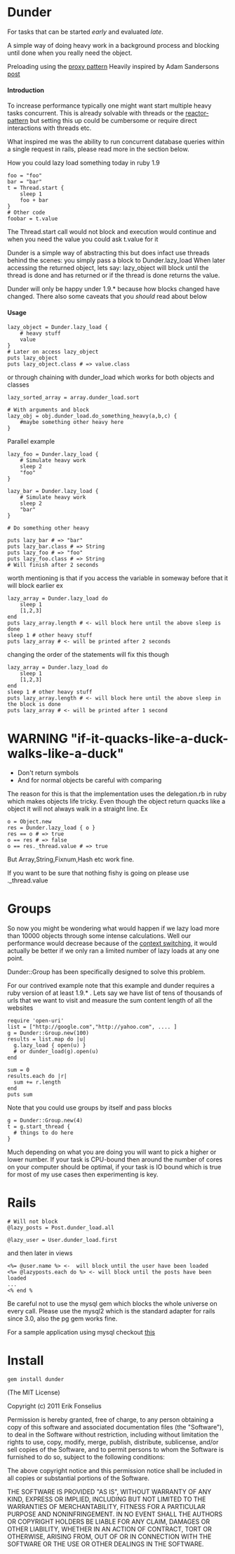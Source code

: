 Dunder
=========================
For tasks that can be started _early_ and evaluated _late_.

A simple way of doing heavy work in a background process and blocking until done when you really need the object.

Preloading using the [proxy pattern](http://sourcemaking.com/design_patterns/proxy)
Heavily inspired by Adam Sandersons [post](http://endofline.wordpress.com/2011/01/18/ruby-standard-library-delegator/)

#### Introduction
To increase performance typically one might want start multiple heavy tasks concurrent.
This is already solvable with threads or the [reactor-pattern](http://rubyeventmachine.com/) but setting this up could be cumbersome or require direct interactions with threads etc.

What inspired me was the ability to run concurrent database queries within a single request in rails, please read more in the section below. 

How you could lazy load something today in ruby 1.9

	foo = "foo"
	bar = "bar"
	t = Thread.start {
		sleep 1
		foo + bar
	}
	# Other code
	foobar = t.value
	
The Thread.start call would not block and execution would continue and when you need the value you could ask t.value for it

Dunder is a simple way of abstracting this but does infact use threads behind the scenes: you simply pass a block to Dunder.lazy_load 
When later accessing the returned object, 
lets say: lazy_object will block until the thread is done and has returned or if the thread is done returns the value. 

Dunder will only be happy under 1.9.* because how blocks changed have changed. There also some caveats that you _should_ read about below

#### Usage

	lazy_object = Dunder.lazy_load {
		# heavy stuff
		value
	}
	# Later on access lazy_object
	puts lazy_object
	puts lazy_object.class # => value.class
	
or through chaining with dunder_load which works for both objects and classes
	
	lazy_sorted_array = array.dunder_load.sort
	
	# With arguments and block
	lazy_obj = obj.dunder_load.do_something_heavy(a,b,c) {
		#maybe something other heavy here
	}
	
Parallel example
	
	lazy_foo = Dunder.lazy_load {
		# Simulate heavy work
		sleep 2
		"foo" 
	}
	
	lazy_bar = Dunder.lazy_load {
		# Simulate heavy work
		sleep 2
		"bar" 
	}
	
	# Do something other heavy

	puts lazy_bar # => "bar"
	puts lazy_bar.class # => String
	puts lazy_foo # => "foo"
	puts lazy_foo.class # => String
	# Will finish after 2 seconds

worth mentioning is that if you access the variable in someway before that it will block earlier
ex

	lazy_array = Dunder.lazy_load do
		sleep 1
		[1,2,3]
	end
	puts lazy_array.length # <- will block here until the above sleep is done
	sleep 1 # other heavy stuff
	puts lazy_array # <- will be printed after 2 seconds
	
changing the order of the statements will fix this though

	lazy_array = Dunder.lazy_load do
		sleep 1
		[1,2,3]
	end
	sleep 1 # other heavy stuff
	puts lazy_array.length # <- will block here until the above sleep in the block is done
	puts lazy_array # <- will be printed after 1 second
	
WARNING "if-it-quacks-like-a-duck-walks-like-a-duck"
====================
* Don't return symbols
* And for normal objects be careful with comparing

The reason for this is that the implementation uses the delegation.rb in ruby which makes objects life tricky. Even though the object return quacks like a object it will not always walk in a straight line.
Ex

	o = Object.new
	res = Dunder.lazy_load { o }
	res == o # => true
	o == res # => false 
	o == res._thread.value # => true

But Array,String,Fixnum,Hash etc work fine.

If you want to be sure that nothing fishy is going on please use ._thread.value

Groups
====================
So now you might be wondering what would happen if we lazy load more than 10000 objects through some intense calculations. Well our performance would decrease because of the [context switching](http://en.wikipedia.org/wiki/Context_switch), it would actually be better if we only ran a limited number of lazy loads at any one point. 

Dunder::Group has been specifically designed to solve this problem.

For our contrived example note that this example and dunder requires a ruby version of at least 1.9.* . Lets say we have list of tens of thousands of urls that we want to visit and measure the sum content length of all the websites

	require 'open-uri'
	list = ["http://google.com","http://yahoo.com", .... ]
	g = Dunder::Group.new(100)
	results = list.map do |u|
	  g.lazy_load { open(u) } 
	  # or dunder_load(g).open(u)
	end
	
	sum = 0
	results.each do |r|
	  sum += r.length
	end
	puts sum

Note that you could use groups by itself and pass blocks 

	g = Dunder::Group.new(4)
	t = g.start_thread {
	  # things to do here
	}

Much depending on what you are doing you will want to pick a higher or lower number. If your task is CPU-bound then around the number of cores on your computer should be optimal, if your task is IO bound which is true for most of my use cases then experimenting is key.

Rails
====================

	# Will not block
	@lazy_posts = Post.dunder_load.all
	
	@lazy_user = User.dunder_load.first
	
and then later in views

	<%= @user.name %> <-  will block until the user have been loaded
	<%= @lazyposts.each do %> <- will block until the posts have been loaded
	...
	<% end %
Be careful not to use the mysql gem which blocks the whole universe on every call. Please use the mysql2 which is the standard adapter for rails since 3.0,
also the pg gem works fine.

For a sample application using mysql checkout [this](https://github.com/Fonsan/dunder-rails-demo)
	
Install
=======
    gem install dunder


(The MIT License)

Copyright (c) 2011 Erik Fonselius

Permission is hereby granted, free of charge, to any person obtaining
a copy of this software and associated documentation files (the
"Software"), to deal in the Software without restriction, including
without limitation the rights to use, copy, modify, merge, publish,
distribute, sublicense, and/or sell copies of the Software, and to
permit persons to whom the Software is furnished to do so, subject to
the following conditions:

The above copyright notice and this permission notice shall be
included in all copies or substantial portions of the Software.

THE SOFTWARE IS PROVIDED "AS IS", WITHOUT WARRANTY OF ANY KIND,
EXPRESS OR IMPLIED, INCLUDING BUT NOT LIMITED TO THE WARRANTIES OF
MERCHANTABILITY, FITNESS FOR A PARTICULAR PURPOSE AND NONINFRINGEMENT.
IN NO EVENT SHALL THE AUTHORS OR COPYRIGHT HOLDERS BE LIABLE FOR ANY
CLAIM, DAMAGES OR OTHER LIABILITY, WHETHER IN AN ACTION OF CONTRACT,
TORT OR OTHERWISE, ARISING FROM, OUT OF OR IN CONNECTION WITH THE
SOFTWARE OR THE USE OR OTHER DEALINGS IN THE SOFTWARE.